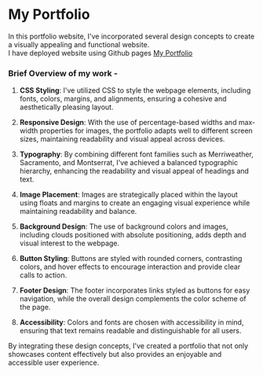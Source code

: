 # My Portfolio
In this portfolio website, I've incorporated several design concepts to create a visually appealing and functional website.
<br>I have deployed website using Github pages  <a href="https://syedfahad11.github.io/Portfolio-CSS/">My Portfolio </a>


### Brief Overview of my work - 
1. **CSS Styling**: I've utilized CSS to style the webpage elements, including fonts, colors, margins, and alignments, ensuring a cohesive and aesthetically pleasing layout.

2. **Responsive Design**: With the use of percentage-based widths and max-width properties for images, the portfolio adapts well to different screen sizes, maintaining readability and visual appeal across devices.

3. **Typography**: By combining different font families such as Merriweather, Sacramento, and Montserrat, I've achieved a balanced typographic hierarchy, enhancing the readability and visual appeal of headings and text.

4. **Image Placement**: Images are strategically placed within the layout using floats and margins to create an engaging visual experience while maintaining readability and balance.

5. **Background Design**: The use of background colors and images, including clouds positioned with absolute positioning, adds depth and visual interest to the webpage.

6. **Button Styling**: Buttons are styled with rounded corners, contrasting colors, and hover effects to encourage interaction and provide clear calls to action.

7. **Footer Design**: The footer incorporates links styled as buttons for easy navigation, while the overall design complements the color scheme of the page.

8. **Accessibility**: Colors and fonts are chosen with accessibility in mind, ensuring that text remains readable and distinguishable for all users.

By integrating these design concepts, I've created a portfolio that not only showcases content effectively but also provides an enjoyable and accessible user experience.
